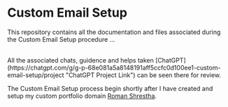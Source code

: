 # Custom Email Setup
This repository contains all the documentation and files associated during the Custom Email Setup procedure ...

<br>
All the associated chats, guidence and helps taken [ChatGPT](https://chatgpt.com/g/g-p-68e081a5a8148191aff5ccfc0d100ee1-custom-email-setup/project "ChatGPT Project Link") can be seen there for review.

The Custom Email Setup process begin shortly after I have created and setup my custom portfolio domain [Roman Shrestha](https://romanstha.com.np).
